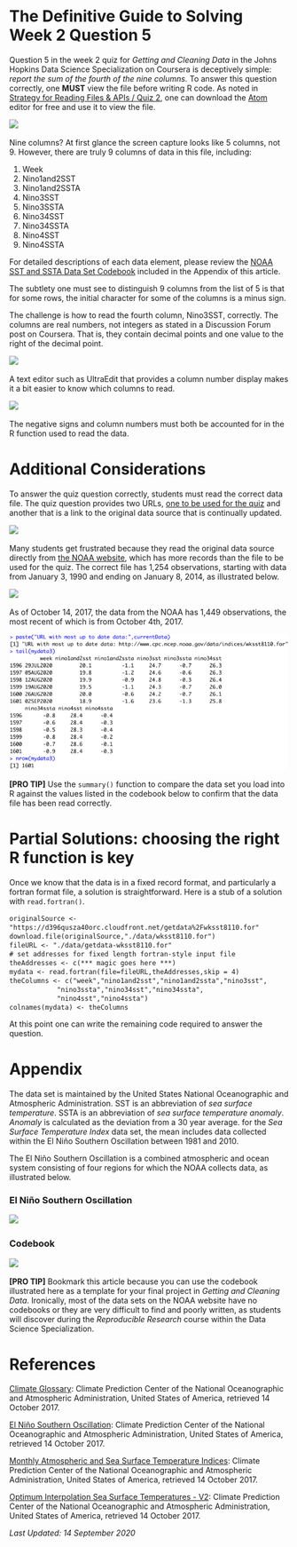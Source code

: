 # The Definitive Guide to Solving Week 2 Question 5

Question 5 in the week 2 quiz for *Getting and Cleaning Data* in the Johns Hopkins Data Science Specialization on Coursera is deceptively simple: *report the sum of the fourth of the nine columns.* To answer this question correctly, one **MUST**  view the file before writing R code. As noted in [Strategy for Reading Files & APIs / Quiz 2](http://bit.ly/2e4L5oF), one can download the [Atom](http://atom.io) editor for free and use it to view the file.

<img src="./images/cleaningData-week2q5-01.png">

Nine columns? At first glance the screen capture looks like 5 columns, not 9. However, there are truly 9 columns of data in this file, including:

1. Week
2. Nino1and2SST
3. Nino1and2SSTA
4. Nino3SST
5. Nino3SSTA
6. Nino34SST
7. Nino34SSTA
8. Nino4SST
9. Nino4SSTA

For detailed descriptions of each data element, please review the [NOAA SST and SSTA Data Set Codebook](http://bit.ly/2wVyR6K) included in the Appendix of this article.

The subtlety one must see to distinguish 9 columns from the list of 5 is that for some rows, the initial character for some of the columns is a minus sign.

The challenge is how to read the fourth column, Nino3SST, correctly. The columns are real numbers, not integers as stated in a Discussion Forum post on Coursera. That is, they contain decimal points and one value to the right of the decimal point.

<img src="./images/cleaningData-week2q5-02.png">

A text editor such as UltraEdit that provides a column number display makes it a bit easier to know which columns to read.

<img src="./images/cleaningData-week2q5-03.png">

The negative signs and column numbers must both be accounted for in the R function used to read the data.

# Additional Considerations

To answer the quiz question correctly, students must read the correct data file. The quiz question provides two URLs, [one to be used for the quiz](https://d396qusza40orc.cloudfront.net/getdata%2Fwksst8110.for) and another that is a link to the original data source that is continually updated.

<img src="./images/cleaningData-week2q5-04.png">

Many students get frustrated because they read the original data source directly from [the NOAA website](http://www.cpc.ncep.noaa.gov/data/indices/wksst8110.for), which has more records than the file to be used for the quiz. The correct file has 1,254 observations, starting with data from January 3, 1990 and ending on January 8, 2014, as illustrated below.

<img src="./images/cleaningData-week2q5-05.png">

As of October 14, 2017, the data from the NOAA has 1,449 observations, the most recent of which is from October 4th, 2017.

<img src="./images/cleaningData-week2q5-06.png">

**[PRO TIP]** Use the `summary()` function to compare the data set you load into R against the values listed in the codebook below to confirm that the data file has been read correctly.

# Partial Solutions: choosing the right R function is key

Once we know that the data is in a fixed record format, and particularly a fortran format file, a solution is straightforward. Here is a stub of a solution with `read.fortran()`. 

    originalSource <- "https://d396qusza40orc.cloudfront.net/getdata%2Fwksst8110.for"
    download.file(originalSource,"./data/wksst8110.for")
    fileURL <- "./data/getdata-wksst8110.for"
    # set addresses for fixed length fortran-style input file 
    theAddresses <- c(*** magic goes here ***)
    mydata <- read.fortran(file=fileURL,theAddresses,skip = 4)
    theColumns <- c("week","nino1and2sst","nino1and2ssta","nino3sst",
                "nino3ssta","nino34sst","nino34ssta",
                "nino4sst","nino4ssta")
    colnames(mydata) <- theColumns


At this point one can write the remaining code required to answer the question. 

# Appendix

The data set is maintained by the United States National Oceanographic and Atmospheric Administration. SST is an abbreviation of *sea surface temperature*. SSTA is an abbreviation of *sea surface temperature anomaly*. *Anomaly* is calculated as the deviation from a 30 year average. for the *Sea Surface Temperature Index* data set, the mean includes data collected within the El Niño Southern Oscillation between 1981 and 2010.

The El Niño Southern Oscillation is a combined atmospheric and ocean system consisting of four regions for which the NOAA collects data, as illustrated below.

### El Niño Southern Oscillation

<img src="./images/cleaningData-week2q5-07.png">

### Codebook

<img src="./images/cleaningData-week2q5-08.png">

**[PRO TIP]** Bookmark this article because you can use the codebook illustrated here as a template for your final project in *Getting and Cleaning Data*.  Ironically, most of the data sets on the NOAA website have no codebooks or they are very difficult to find and poorly written, as students will discover during the *Reproducible Research* course within the Data Science Specialization.

# References

[Climate Glossary](http://bit.ly/2ynHKcC): Climate Prediction Center of the National Oceanographic and Atmospheric Administration, United States of America, retrieved 14 October 2017.

[El Niño Southern Oscillation](http://bit.ly/2gapR73): Climate Prediction Center of the National Oceanographic and Atmospheric Administration, United States of America, retrieved 14 October 2017.

[Monthly Atmospheric and Sea Surface Temperature Indices](http://bit.ly/2xFkUcz): Climate Prediction Center of the National Oceanographic and Atmospheric Administration, United States of America, retrieved 14 October 2017.

[Optimum Interpolation Sea Surface Temperatures - V2](http://bit.ly/2z8n1GT): Climate Prediction Center of the National Oceanographic and Atmospheric Administration, United States of America, retrieved 14 October 2017.

*Last Updated: 14 September 2020*
